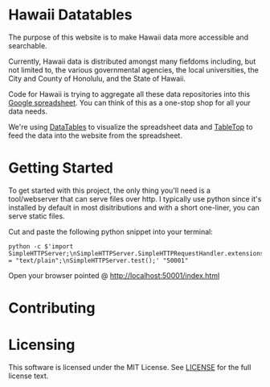 Hawaii Datatables
=================

The purpose of this website is to make Hawaii data more accessible and searchable.

Currently, Hawaii data is distributed amongst many fiefdoms including, but not
limited to, the various governmental agencies, the local universities,
the City and County of Honolulu, and the State of Hawaii.

Code for Hawaii is trying to aggregate all these data repositories into this
[Google spreadsheet](https://docs.google.com/spreadsheets/d/1y_O2ayurKd4WZonv0RjAeuTsmVL6AzFv2Ex-988ikiQ/pubhtml).
You can think of this as a one-stop shop for all your data needs.

We're using [DataTables](https://github.com/DataTables/DataTables) to visualize
the spreadsheet data and [TableTop](https://github.com/jsoma/tabletop) to
feed the data into the website from the spreadsheet.


Getting Started
===============

To get started with this project, the only thing you'll need is a tool/webserver that can serve
files over http. I typically use python since it's installed by default in
most disitributions and with a short one-liner, you can serve static files.

Cut and paste the following python snippet into your terminal:

```shell
python -c $'import SimpleHTTPServer;\nSimpleHTTPServer.SimpleHTTPRequestHandler.extensions_map[""] = "text/plain";\nSimpleHTTPServer.test();' "50001"
```

Open your browser pointed @ [http://localhost:50001/index.html](http://localhost:50001/index.html)


Contributing
============


Licensing
=========
This software is licensed under the MIT License. See [LICENSE](https://github.com/codeforhawaii/hawaii-datatables/blob/master/LICENSE) for the full license text.
